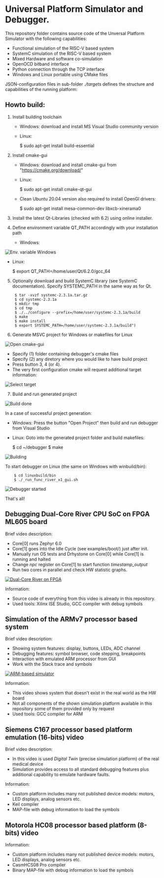 Universal Platform Simulator and Debugger.
=====================

This repository folder contains source code of the Unversal Platform Simulator
with the following capabilities:

- Functional simulation of the RISC-V based system
- SystemC simulation of the RISC-V based system
- Mixed Hardware and software co-simulation
- OpenOCD bitband interface
- Python connection through the TCP interface
- Windows and Linux portable using CMake files

JSON-configuration files in sub-folder *./targets* defines the structure
and capabilities of the running platform:

## Howto build:

1. Install building toolchain
   - Windows: download and install MS Visual Studio community version
   - Linux:

        $ sudo apt-get install build-essential

2. Install cmake-gui
   - Windows: download and install cmake-gui from "https://cmake.org/download/"
   - Linux:

        $ sudo apt-get install cmake-qt-gui

   - Clean Ubuntu 20.04 version also required to install OpenGl drivers:

        $ sudo apt-get install mesa-common-dev libxcb-xinerama0

3. Install the latest Qt-Libraries (checked with 6.2) using online installer.
4. Define environment variable QT_PATH accordingly with your installation path

   - Windows: 

![Env. variable Windows ](../docs/doxygen/pics/howto_env_vars_win.png)

   - Linux:

        $ export QT_PATH=/home/user/Qt/6.2.0/gcc_64

5. Optionally download and build SystemC library (see SystemC documentation).
   Specify SYSTEMC_PATH in the same way as for Qt.

        $ tar -xvzf systemc-2.3.1a.tar.gz
        $ cd systemc-2.3.1a
        $ mkdir tmp
        $ cd tmp
        $ ./../configure --prefix=/home/user/systemc-2.3.1a/build
        $ make
        $ make install
        $ export SYSTEMC_PATH=/home/user/systemc-2.3.1a/build")

6. Generate MSVC project for Windows or makefiles for Linux

![Open cmake-gui](../docs/doxygen/pics/howto_cmake_01.png)

- Specify (1) folder containing debugger's cmake files
- Specify (2) any diretory where you would like to have build project
- Press button 3, 4 (or 4).
- The very first configuration cmake will request additional target information:

![Select target](../docs/doxygen/pics/howto_cmake_02.png)

7. Build and run generated project

![Build done](../docs/doxygen/pics/howto_cmake_03.png)

In a case of successful project generation:

   - Windows: Press the button "Open Project" then build and run debugger from Visual Studio
   - Linux: Goto into the generated project folder and build makefiles:

        $ cd ~/debugger
        $ make

![Building](../docs/doxygen/pics/howto_cmake_04.png)

To start debugger on Linux (the same on Windows with winbuild/bin):

        $ cd linuxbuild/bin
        $ ./_run_func_river_x1_gui.sh

![Debugger started](../docs/doxygen/pics/howto_success.png)

That's all!

## Debugging Dual-Core River CPU SoC on FPGA ML605 board

Brief video description:

  - Core[0] runs Zephyr 6.0
  - Core[1] goes into the Idle Cycle (see examples/boot/) just after init.
  - Manually run OS tests and Drhystone on Core[0] while Core[1] is running and halted
  - Change *npc* register on Core[1] to start function *timestamp_output*
  - Run two cores in parallel and check HW statistic graphs.

[![Dual-Core River on FPGA](https://img.youtube.com/vi/MVY0eSb9kaA/hqdefault.jpg)](https://youtu.be/MVY0eSb9kaA)

Information:

  - Source code of everything from this video is already in this repository.
  - Used tools: Xilinx ISE Studio, GCC compiler with debug symbols


## Simulation of the ARMv7 processor based system

Brief video description:

  - Showing system features: display, buttons, LEDs, ADC channel
  - Debugging features: symbol browser, code stepping, breakpoints
  - Interaction with emulated ARM processor from GUI
  - Work with the Stack trace and symbols

[![ARM-based simulator](https://img.youtube.com/vi/h-NNvXWnNEU/hqdefault.jpg)](https://youtu.be/h-NNvXWnNEU)

Information:

  - This video shows system that doesn't exist in the real world as the HW board
  - Not all components of the shown simulation platform available in this repository some 
    of them provided only by request
  - Used tools: GCC compiler for ARM


## Siemens C167 processor based platform emulation (16-bits) video

Brief video description:

  - In this video is used *Digital Twin* (precise simulation platform) of the 
    real medical device
  - Simulation provides access to all standard debugging features plus additional
    capability to emulate hardware faults.
  

Information:

  - Custom platform includes many not published device models: motors, LED displays, analog sensors etc.
  - Keil compiler
  - MAP-file with debug information to load the symbols


## Motorola HC08 processor based platform (8-bits) video

Information:

  - Custom platform includes many not published device models: motors, LED displays, analog sensors etc.
  - CasmHCS08 Pro compiler
  - Binary MAP-file with debug information to load the symbols

